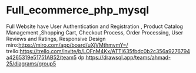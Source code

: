 # Full_ecommerce_php_mysql
Full Website have User Authentication and Registration , Product Catalog Management ,Shopping Cart, Checkout Process, Order Processing, User Reviews and Ratings, Responsive Design
miro:https://miro.com/app/board/uXjVMthmvmY=/
trello:https://trello.com/invite/b/LOFnM4Kx/ATTI635fbdc0b2c356a9276794a4265319e51751AB52/team5
dp:https://drawsql.app/teams/ahmad-25/diagrams/group5
